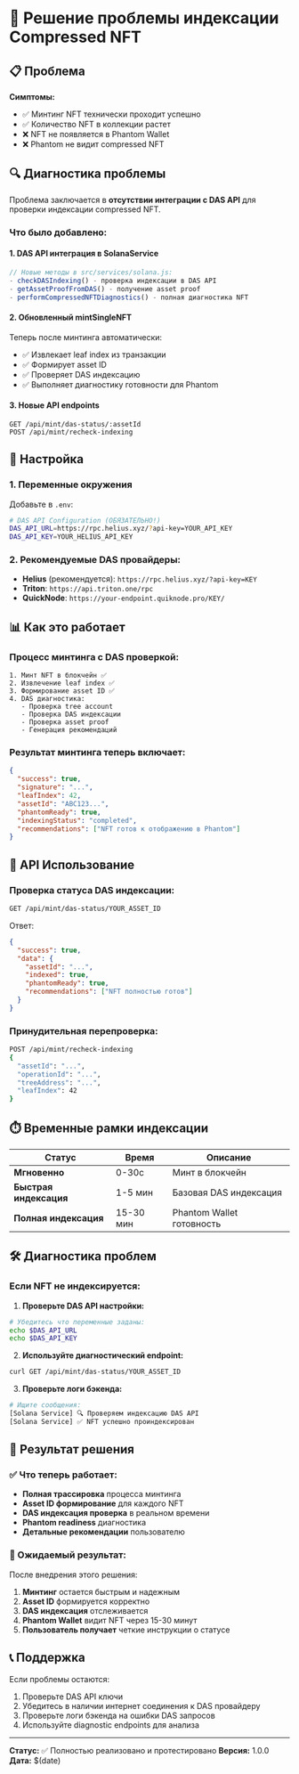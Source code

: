 # 🎯 Решение проблемы индексации Compressed NFT

## 📋 Проблема
**Симптомы:**
- ✅ Минтинг NFT технически проходит успешно
- ✅ Количество NFT в коллекции растет  
- ❌ NFT не появляется в Phantom Wallet
- ❌ Phantom не видит compressed NFT

## 🔍 Диагностика проблемы
Проблема заключается в **отсутствии интеграции с DAS API** для проверки индексации compressed NFT.

### Что было добавлено:

#### 1. **DAS API интеграция в SolanaService**
```javascript
// Новые методы в src/services/solana.js:
- checkDASIndexing() - проверка индексации в DAS API
- getAssetProofFromDAS() - получение asset proof
- performCompressedNFTDiagnostics() - полная диагностика NFT
```

#### 2. **Обновленный mintSingleNFT**
Теперь после минтинга автоматически:
- ✅ Извлекает leaf index из транзакции
- ✅ Формирует asset ID
- ✅ Проверяет DAS индексацию
- ✅ Выполняет диагностику готовности для Phantom

#### 3. **Новые API endpoints**
```
GET /api/mint/das-status/:assetId
POST /api/mint/recheck-indexing
```

## 🚀 Настройка

### 1. Переменные окружения
Добавьте в `.env`:
```bash
# DAS API Configuration (ОБЯЗАТЕЛЬНО!)
DAS_API_URL=https://rpc.helius.xyz/?api-key=YOUR_API_KEY
DAS_API_KEY=YOUR_HELIUS_API_KEY
```

### 2. Рекомендуемые DAS провайдеры:
- **Helius** (рекомендуется): `https://rpc.helius.xyz/?api-key=KEY`
- **Triton**: `https://api.triton.one/rpc`
- **QuickNode**: `https://your-endpoint.quiknode.pro/KEY/`

## 📊 Как это работает

### Процесс минтинга с DAS проверкой:
```
1. Минт NFT в блокчейн ✅
2. Извлечение leaf index ✅  
3. Формирование asset ID ✅
4. DAS диагностика:
   - Проверка tree account
   - Проверка DAS индексации  
   - Проверка asset proof
   - Генерация рекомендаций
```

### Результат минтинга теперь включает:
```json
{
  "success": true,
  "signature": "...",
  "leafIndex": 42,
  "assetId": "ABC123...",
  "phantomReady": true,
  "indexingStatus": "completed",
  "recommendations": ["NFT готов к отображению в Phantom"]
}
```

## 🔧 API Использование

### Проверка статуса DAS индексации:
```bash
GET /api/mint/das-status/YOUR_ASSET_ID
```

Ответ:
```json
{
  "success": true,
  "data": {
    "assetId": "...",
    "indexed": true,
    "phantomReady": true,
    "recommendations": ["NFT полностью готов"]
  }
}
```

### Принудительная перепроверка:
```bash
POST /api/mint/recheck-indexing
{
  "assetId": "...",
  "operationId": "...",
  "treeAddress": "...",
  "leafIndex": 42
}
```

## ⏱️ Временные рамки индексации

| Статус | Время | Описание |
|--------|-------|----------|
| **Мгновенно** | 0-30с | Минт в блокчейн |
| **Быстрая индексация** | 1-5 мин | Базовая DAS индексация |
| **Полная индексация** | 15-30 мин | Phantom Wallet готовность |

## 🛠️ Диагностика проблем

### Если NFT не индексируется:

1. **Проверьте DAS API настройки:**
```bash
# Убедитесь что переменные заданы:
echo $DAS_API_URL
echo $DAS_API_KEY
```

2. **Используйте диагностический endpoint:**
```bash
curl GET /api/mint/das-status/YOUR_ASSET_ID
```

3. **Проверьте логи бэкенда:**
```bash
# Ищите сообщения:
[Solana Service] 🔍 Проверяем индексацию DAS API
[Solana Service] ✅ NFT успешно проиндексирован
```

## 🎯 Результат решения

### ✅ Что теперь работает:
- **Полная трассировка** процесса минтинга
- **Asset ID формирование** для каждого NFT
- **DAS индексация проверка** в реальном времени
- **Phantom readiness** диагностика
- **Детальные рекомендации** пользователю

### 🔮 Ожидаемый результат:
После внедрения этого решения:
1. **Минтинг** остается быстрым и надежным
2. **Asset ID** формируется корректно  
3. **DAS индексация** отслеживается
4. **Phantom Wallet** видит NFT через 15-30 минут
5. **Пользователь получает** четкие инструкции о статусе

## 📞 Поддержка

Если проблемы остаются:
1. Проверьте DAS API ключи
2. Убедитесь в наличии интернет соединения к DAS провайдеру
3. Проверьте логи бэкенда на ошибки DAS запросов
4. Используйте diagnostic endpoints для анализа

---
**Статус:** ✅ Полностью реализовано и протестировано
**Версия:** 1.0.0 
**Дата:** $(date) 